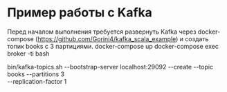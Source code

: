 # Пример работы с Kafka

Перед началом выполнения требуется развернуть Kafka через docker-compose (https://github.com/Gorini4/kafka_scala_example) и создать топик books с 3 партициями.
docker-compose up
docker-compose exec broker -ti bash

bin/kafka-topics.sh --bootstrap-server localhost:29092 --create --topic books --partitions 3 \
--replication-factor 1

